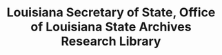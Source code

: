 ---
layout: repo
title: "Louisiana Secretary of State, Office of Louisiana State Archives Research Library"
id: 25290
permalink: repos/25290/
---